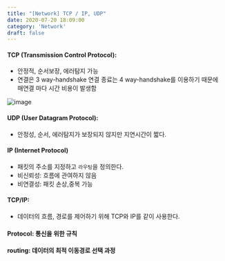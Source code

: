 ```yaml
---
title: "[Network] TCP / IP, UDP"
date: 2020-07-20 18:09:00
category: 'Network'
draft: false
---
```





#### TCP (Transmission Control Protocol):
- 안정적, 순서보장, 에러탐지 가능
- 연결은 3 way-handshake 연결 종료는 4 way-handshake를 이용하기 때문에 매연결 마다 시간 비용이 발생함

![image](/image/handshake.png)

#### UDP (User Datagram Protocol):
- 안정성, 순서, 에러탐지가 보장되지 않지만 지연시간이 짧다.

#### IP (Internet Protocol)
- 패킷의 주소를 지정하고 `라우팅`을 정의한다.
- 비신뢰성: 흐름에 관여하지 않음
- 비연결성: 패킷 손상,중복 가능

#### TCP/IP:
- 데이터의 흐름, 경로를 제어하기 위해 TCP와 IP를 같이 사용한다.

#### Protocol: 통신을 위한 규칙
#### routing: 데이터의 최적 이동경로 선택 과정


